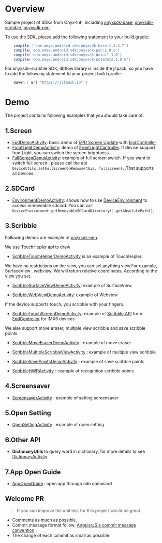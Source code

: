 # Overview
Sample project of SDKs from Onyx-Intl, including [onyxsdk-base](doc/Onyx-Base-SDK.md), [onyxsdk-scribble](doc/Onyx-Scribble-SDK.md), [onyxsdk-pen](doc/Onyx-Pen-SDK.md)

To use the SDK, please add the following statement to your build.gradle:
```gradle
    compile ('com.onyx.android.sdk:onyxsdk-base:1.4.3.7')
    compile('com.onyx.android.sdk:onyxsdk-pen:1.0.8')
    compile('com.onyx.android.sdk:onyxsdk-data:1.1.0')
    compile('com.onyx.android.sdk:onyxsdk-notedata:1.0.5')
```

    
For onyxsdk-scribble SDK, dbflow library is inside the jitpack, so you have to add the following statement to your project build.gradle:
```gradle
    maven { url "https://jitpack.io" }
```

# Demo
The project contains following examples that you should take care of:

## 1.Screen
* [EpdDemoActivity](app/src/main/java/com/onyx/android/demo/EpdDemoActivity.java): basic demo of [EPD Screen Update](doc/EPD-Screen-Update.md)  with [EpdController](doc/EpdController.md)
* [FrontLightDemoActivity](app/src/main/java/com/onyx/android/demo/FrontLightDemoActivity.java): demo of [FrontLightController](doc/FrontLightController.md). If device support frontLight, you can switch the screen brightness.
* [FullScreenDemoActivity](app/src/main/java/com/onyx/android/demo/FullScreenDemoActivity.java): example of full screen switch. If you want to switch full screen , please call the api ` DeviceUtils.setFullScreenOnResume(this, fullscreen);`.That  supports all devices.

## 2.SDCard
* [EnvironmentDemoActivity](app/src/main/java/com/onyx/android/demo/EnvironmentDemoActivity.java): shows how to use [DeviceEnvironment](doc/DeviceEnvironment.md) to access removeable sdcard. You can call `DeviceEnvironment.getRemovableSDCardDirectory().getAbsolutePath();`

## 3.Scribble
Following demos are example of [onyxsdk-pen](doc/Onyx-Pen-SDK.md).

We use TouchHepler api to draw

* [ScribbleTouchHelperDemoActivity](app/src/main/java/com/onyx/android/demo/scribble/ScribbleTouchHelperDemoActivity.java) is an example of TouchHepler.

We have no restrictions on the view,  you can set anything view.For example, SurfaceView , webview.
We will return relative coordinates, According to the view you set.

* [ScribbleSurfaceViewDemoActivity](app/src/main/java/com/onyx/android/demo/scribble/ScribbleTouchHelperDemoActivity.java): example of SurfaceView

* [ScribbleWebViewDemoActivity](app/src/main/java/com/onyx/android/demo/scribble/ScribbleWebViewDemoActivity.java): example of Webview

If the device supports touch, you scribble with your fingers.
* [ScribbleTouchScreenDemoActivity](app/src/main/java/com/onyx/android/demo/scribble/ScribbleTouchScreenDemoActivity.java): example of [Scribble API](doc/Scribble-API.md) from [EpdController](doc/EpdController.md) for IMX6 devices

We alse support move eraser, multiple view scribble and save scribble points

* [ScribbleMoveEraserDemoActivity](app/src/main/java/com/onyx/android/demo/scribble/ScribbleMoveEraserDemoActivity.java)
: example of move eraser

* [ScribbleMultipleScribbleViewActivity](app/src/main/java/com/onyx/android/demo/scribble/ScribbleMultipleScribbleViewActivity.java)
: example of multiple view scribble

* [ScribbleSavePointsDemoActivity](app/src/main/java/com/onyx/android/demo/scribble/ScribbleSavePointsDemoActivity.java)
: example of save scribble points

* [ScribbleHWRActivity](app/src/main/java/com/onyx/android/demo/scribble/ScribbleHWRActivity.java)
: example of recognition scribble points

## 4.Screensaver

* [ScreensaverActivity](app/src/main/java/com/onyx/android/demo/ScreensaverActivity.java)
: example of setting screensaver

## 5.Open Setting

* [OpenSettingActivity](app/src/main/java/com/onyx/android/demo/OpenSettingActivity.java)
: example of open setting

## 6.Other API
* **DictionaryUtils** to query word in dictionary, for more details to see [DictionaryActivity](./app/src/main/java/com/onyx/android/demo/DictionaryActivity.java)

## 7.App Open Guide

* [AppOpenGuide](doc/AppOpenGuide.md)
: open app through adb command

## Welcome PR

> If you can improve the unit test for this project would be great.

- Comments as much as possible.
- Commit message format follow: [AngularJS's commit message convention](https://github.com/angular/angular.js/blob/master/CONTRIBUTING.md#-git-commit-guidelines) .
- The change of each commit as small as possible.
